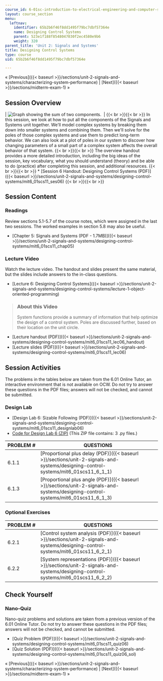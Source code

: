 ```yaml
---
course_id: 6-01sc-introduction-to-electrical-engineering-and-computer-science-i-spring-2011
layout: course_section
menu:
  leftnav:
    identifier: 65b2b6f46f8dd1495f79bc7dbf57364e
    name: Designing Control Systems
    parent: 523e1f188f8548047030f2ec4580e9b6
    weight: 320
parent_title: 'Unit 2: Signals and Systems'
title: Designing Control Systems
type: course
uid: 65b2b6f46f8dd1495f79bc7dbf57364e

---
```


« [Previous]({{< baseurl >}}/sections/unit-2-signals-and-systems/characterizing-system-performance) | [Next]({{< baseurl >}}/sections/midterm-exam-1) »

Session Overview
----------------

| ![Graph showing the sum of two components.](/coursemedia/6-01sc-introduction-to-electrical-engineering-and-computer-science-i-spring-2011/9528b16e502d54c0887ccb37ea3be948_6.jpg)  |  {{< br >}}{{< br >}} In this session, we look at how to put all the components of the Signals and Systems unit together. We'll model complex systems by breaking them down into smaller systems and combining them. Then we'll solve for the poles of those complex systems and use them to predict long-term behavior. We can also look at a plot of poles in our system to discover how changing parameters of a small part of a complex system affects the overall behavior of that system. {{< br >}}{{< br >}} The overview handout provides a more detailed introduction, including the big ideas of the session, key vocabulary, what you should understand (theory) and be able to do (practice) after completing this session, and additional resources. {{< br >}}{{< br >}} *   [Session 6 Handout: Designing Control Systems (PDF)]({{< baseurl >}}/sections/unit-2-signals-and-systems/designing-control-systems/mit6_01scs11_ses06) {{< br >}}{{< br >}}  

Session Content
---------------

### Readings

Review sections 5.1-5.7 of the course notes, which were assigned in the last two sessions. The worked examples in section 5.8 may also be useful.

*   [Chapter 5: Signals and Systems (PDF - 1.7MB)]({{< baseurl >}}/sections/unit-2-signals-and-systems/designing-control-systems/mit6_01scs11_chap05)

### Lecture Video

Watch the lecture video. The handout and slides present the same material, but the slides include answers to the in-class questions.

*   [Lecture 6: Designing Control Systems]({{< baseurl >}}/sections/unit-2-signals-and-systems/designing-control-systems/lecture-1-object-oriented-programming)

> ### About this Video
> 
> System functions provide a summary of information that help optimize the design of a control system. Poles are discussed further, based on their location on the unit circle.

*   [Lecture handout (PDF)]({{< baseurl >}}/sections/unit-2-signals-and-systems/designing-control-systems/mit6_01scs11_lec06_handout)
*   [Lecture slides (PDF)]({{< baseurl >}}/sections/unit-2-signals-and-systems/designing-control-systems/mit6_01scs11_lec06)

Session Activities
------------------

The problems in the tables below are taken from the 6.01 Online Tutor, an interactive environment that is not available on OCW. Do not try to answer these questions in the PDF files; answers will not be checked, and cannot be submitted.

### Design Lab

*   [Design Lab 6: Sizable Following (PDF)]({{< baseurl >}}/sections/unit-2-signals-and-systems/designing-control-systems/mit6_01scs11_designlab06)
*   [Code for Design Lab 6 (ZIP)](/coursemedia/6-01sc-introduction-to-electrical-engineering-and-computer-science-i-spring-2011/d5f2dea1294103b4fe0c63f94b002afe_designLab06.zip) (This ZIP file contains: 3 .py files.)

| PROBLEM # | QUESTIONS |
| --- | --- |
| 6.1.1 | [Proportional plus delay (PDF)]({{< baseurl >}}/sections/unit-2-signals-and-systems/designing-control-systems/mit6_01scs11_6_1_1) |
| 6.1.3 | [Proportional plus angle (PDF)]({{< baseurl >}}/sections/unit-2-signals-and-systems/designing-control-systems/mit6_01scs11_6_1_3) 

### Optional Exercises

| PROBLEM # | QUESTIONS |
| --- | --- |
| 6.2.1 | [Control system analysis (PDF)]({{< baseurl >}}/sections/unit-2-signals-and-systems/designing-control-systems/mit6_01scs11_6_2_1) |
| 6.2.2 | [System representations (PDF)]({{< baseurl >}}/sections/unit-2-signals-and-systems/designing-control-systems/mit6_01scs11_6_2_2) 

Check Yourself
--------------

### Nano-Quiz

Nano-quiz problems and solutions are taken from a previous version of the 6.01 Online Tutor. Do not try to answer these questions in the PDF files; answers will not be checked, and cannot be submitted.

*   [Quiz Problem (PDF)]({{< baseurl >}}/sections/unit-2-signals-and-systems/designing-control-systems/mit6_01scs11_quiz06)
*   [Quiz Solution (PDF)]({{< baseurl >}}/sections/unit-2-signals-and-systems/designing-control-systems/mit6_01scs11_quiz06_sol)

« [Previous]({{< baseurl >}}/sections/unit-2-signals-and-systems/characterizing-system-performance) | [Next]({{< baseurl >}}/sections/midterm-exam-1) »
